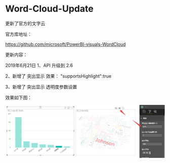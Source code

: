 # Word-Cloud-Update
更新了官方的文字云

官方库地址：

https://github.com/microsoft/PowerBI-visuals-WordCloud

更新内容：

2019年6月21日
1、API 升级到 2.6

2、新增了 突出显示 效果： "supportsHighlight":true

3、新增了 突出显示 透明度参数设置

效果如下图：

 ![image](https://raw.githubusercontent.com/luojiandan/Word-Cloud-Update/master/img/Word-Cloud-Update.png)
 
